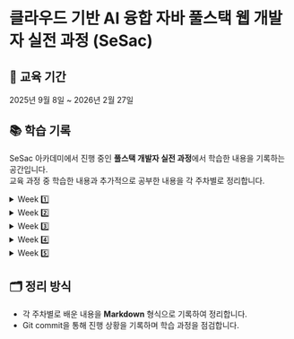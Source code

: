# 클라우드 기반 AI 융합 자바 풀스택 웹 개발자 실전 과정 (SeSac)

## 📅 교육 기간

2025년 9월 8일 ~ 2026년 2월 27일

## 📚 학습 기록

SeSac 아카데미에서 진행 중인 **풀스택 개발자 실전 과정**에서 학습한 내용을 기록하는 공간입니다.  
교육 과정 중 학습한 내용과 추가적으로 공부한 내용을 각 주차별로 정리합니다.

<details>
<summary> Week 1️⃣ </summary>
<div markdown="1">
<a href="https://github.com/yu-rim98/sesac-learning/blob/main/week01/git/basic.md">Git</a> <br />
<a href="https://github.com/yu-rim98/sesac-learning/blob/main/week01/html/README.md">HTML</a> <br />
<a href="https://github.com/yu-rim98/sesac-learning/blob/main/week01/html/html-form/README.md">HTML-Form</a> <br />
<a href="https://github.com/yu-rim98/sesac-learning/blob/main/week01/css/README.md">CSS</a> <br />
</div>
</details>

<details>
<summary> Week 2️⃣ </summary>
<div markdown="2">
<a href="https://github.com/yu-rim98/sesac-learning/blob/main/week02/javascript/README.md">JavaScript</a> <br />
<a href="https://github.com/yu-rim98/sesac-learning/blob/main/week02/javascript/08-function/README.md">호이스팅 (Hoisting) 정리</a> <br />
</div>
</details>

<details>
<summary> Week 3️⃣ </summary>
<div markdown="3">
<a href="https://github.com/yu-rim98/sesac-learning/tree/main/week03/javascript/11-scope">변수 스코프</a> <br />
<a href="https://github.com/yu-rim98/sesac-learning/blob/main/week03/javascript/13-exception/README.md">예외처리(Exception Handling)</a> <br />
<a href="https://github.com/yu-rim98/sesac-learning/blob/main/week03/javascript/14-callback/README.md">콜백 함수(Callback Function)</a> <br />
<a href="https://github.com/yu-rim98/sesac-learning/blob/main/week03/javascript/15-async/README.md">JavaScript 비동기 처리와 이벤트 루프</a> <br />
<a href="https://github.com/yu-rim98/sesac-learning/blob/main/week03/javascript/18-dom/README.md">돔(DOM : Document Object Model) 정리</a> <br />
<a href="https://github.com/yu-rim98/sesac-learning/blob/main/week03/javascript/23-this/README.md">자바스크립트의 this와 객체지향(OOP)</a> <br />
<a href="https://github.com/yu-rim98/sesac-learning/blob/main/week03/javascript/24-modern/README.md">객체 복사와 참조 : 얕은 복사와 깊은 복사</a> <br />
<br />
<a href="https://github.com/yu-rim98/learning-react/blob/main/01/DOM/README.md">DOM과 리액트 가상 돔 (Virtual DOM)</a> <br />
<a href="https://github.com/yu-rim98/learning-react/tree/main/02/hello-react">JSX</a> <br />
<a href="https://github.com/yu-rim98/learning-react/blob/main/03/component/README.md">컴포넌트(Component)</a> <br />

</div>
</details>

<details>
<summary> Week 4️⃣ </summary>
<div markdown="4">
<a href="https://github.com/yu-rim98/sesac-learning/tree/main/week04/react/event-handling">이벤트 핸들링</a> <br />
<a href="https://github.com/yu-rim98/sesac-learning/tree/main/week04/react/props">Props</a> <br />
<a href="https://github.com/yu-rim98/sesac-learning/tree/main/week04/react/hooks_">Hooks</a> <br />
<a href="https://github.com/yu-rim98/sesac-learning/tree/main/week04/react/axios">Axios</a> <br />
</div>
</details>

<details>
<summary> Week 5️⃣ </summary>
<div markdown="5">
<a href="https://github.com/yu-rim98/sesac-learning/tree/main/week05/router/my-react-router-app">React Router</a> <br />
<a href="https://github.com/yu-rim98/sesac-learning/tree/main/week05/router/react-router-nested">중첩 라우팅(Nested Routing)</a> <br />
<a href="https://github.com/yu-rim98/sesac-learning/tree/main/week05/router/react-router-parameter">React Router 파라미터</a> <br />
<a href="https://github.com/yu-rim98/sesac-learning/tree/main/week05/redux/redux-app">Redux Toolkit</a> <br />
<a href="https://github.com/yu-rim98/sesac-learning/blob/main/week05/redux/redux-app/redux-toolkit.md">Redux Toolkit — 스토어와 슬라이스 구조 정리</a> <br />
<a href="https://github.com/yu-rim98/sesac-learning/tree/main/week05/redux/redux-async">React Reudx 비동기처리 정리</a> <br />

</div>
</details>

## 🗂️ 정리 방식

- 각 주차별로 배운 내용을 **Markdown** 형식으로 기록하여 정리합니다.
- Git commit을 통해 진행 상황을 기록하며 학습 과정을 점검합니다.

